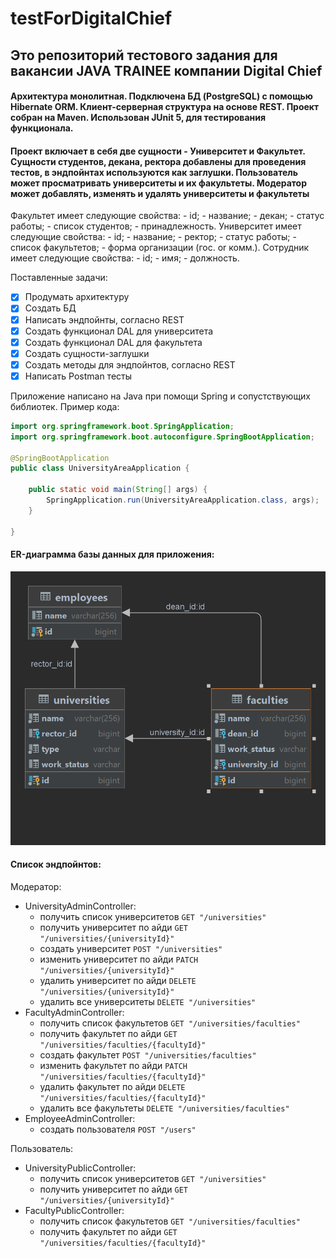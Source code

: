 # testForDigitalChief

## Это репозиторий тестового задания для вакансии JAVA TRAINEE компании Digital Chief
#### Архитектура монолитная. Подключена БД (PostgreSQL) с помощью Hibernate ORM. Клиент-серверная структура на основе REST. Проект собран на Maven. Использован JUnit 5, для тестирования функционала.

#### Проект включает в себя две сущности - Университет и Факультет. Сущности студентов, декана, ректора добавлены для проведения тестов, в эндпойнтах используются как заглушки. Пользователь может просматривать университеты и их факультеты. Модератор может добавлять, изменять и удалять университеты и факультеты
Факультет имеет следующие свойства:
	- id;
	- название;
	- декан;
	- статус работы;
	- список студентов;
	- принадлежность.
Университет имеет следующие свойства:
	- id;
	- название;
	- ректор;
	- статус работы;
	- список факультетов;
	- форма организации (гос. or комм.).
Сотрудник имеет следующие свойства:
	- id;
	- имя;
	- должность.

Поставленные задачи:
- [x] Продумать архитектуру
- [x] Создать БД 
- [x] Написать эндпойнты, согласно REST
- [x] Создать функционал DAL для университета
- [x] Создать функционал DAL для факультета
- [x] Создать сущности-заглушки
- [x] Создать методы для эндпойнтов, согласно REST
- [x] Написать Postman тесты

Приложение написано на Java при помощи Spring и сопустствующих библиотек. Пример кода:

```java
import org.springframework.boot.SpringApplication;
import org.springframework.boot.autoconfigure.SpringBootApplication;

@SpringBootApplication
public class UniversityAreaApplication {

	public static void main(String[] args) {
		SpringApplication.run(UniversityAreaApplication.class, args);
	}

}
```

#### ER-диаграмма базы данных для приложения:

![This is ER-diagramme](UniversityArea.png)

#### Список эндпойнтов:

Модератор:
- UniversityAdminController:
	- получить список университетов
	``` GET "/universities" ```
	- получить университет по айди
	``` GET "/universities/{universityId}" ```
	- создать университет
	``` POST "/universities" ```
	- изменить университет по айди
	``` PATCH "/universities/{universityId}" ```
	- удалить университет по айди
	``` DELETE "/universities/{universityId}" ```
	- удалить все университеты
	``` DELETE "/universities" ```
- FacultyAdminController:
	- получить список факультетов
	``` GET "/universities/faculties" ```
	- получить факультет по айди
	``` GET "/universities/faculties/{facultyId}" ```
	- создать факультет
	``` POST "/universities/faculties" ```
	- изменить факультет по айди
	``` PATCH "/universities/faculties/{facultyId}" ```
	- удалить факультет по айди
	``` DELETE "/universities/faculties/{facultyId}" ```
	- удалить все факультеты
	``` DELETE "/universities/faculties" ```
- EmployeeAdminController:
	- создать пользователя
	``` POST "/users" ```

Пользователь:
- UniversityPublicController:
	- получить список университетов
	``` GET "/universities" ```
	- получить университет по айди
	``` GET "/universities/{universityId}" ```
- FacultyPublicController:
	- получить список факультетов
	``` GET "/universities/faculties" ```
	- получить факультет по айди
	``` GET "/universities/faculties/{facultyId}" ```